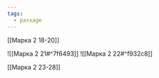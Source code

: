 ```yaml
---
tags:
  - passage
---
```

[[Марка 2 18-20]]

![[Марка 2 21#^7f6493]]
![[Марка 2 22#^f932c8]]

[[Марка 2 23-28]]